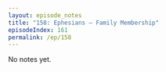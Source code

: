 ```yaml
---
layout: episode_notes
title: "158: Ephesians — Family Membership"
episodeIndex: 161
permalink: /ep/158
---
```

No notes yet.
